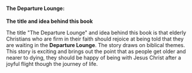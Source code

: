 #### The Departure Lounge:

**The title and idea behind this book**

The title "The Departure Lounge" and idea behind this book is that elderly Christians who are firm in their faith should rejoice at being told that they are waiting in the **Departure Lounge**. The story draws on biblical themes. This story is exciting and brings out the point that as people get older and nearer to dying, they should be happy of being with Jesus Christ after a joyful flight though the journey of life.
